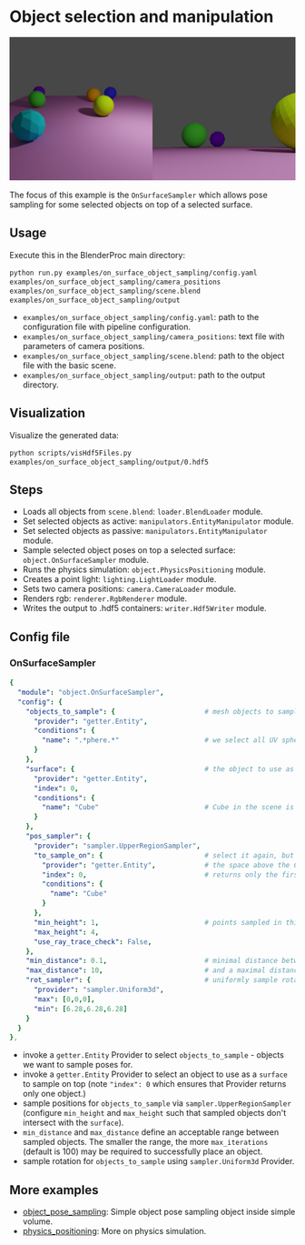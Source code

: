 # Object selection and manipulation

![](rendering.png)

The focus of this example is the `OnSurfaceSampler` which allows pose sampling for some selected objects on top of a selected surface.

## Usage

Execute this in the BlenderProc main directory:

```
python run.py examples/on_surface_object_sampling/config.yaml examples/on_surface_object_sampling/camera_positions examples/on_surface_object_sampling/scene.blend examples/on_surface_object_sampling/output
```

* `examples/on_surface_object_sampling/config.yaml`: path to the configuration file with pipeline configuration.
* `examples/on_surface_object_sampling/camera_positions`: text file with parameters of camera positions.
* `examples/on_surface_object_sampling/scene.blend`: path to the object file with the basic scene.
* `examples/on_surface_object_sampling/output`: path to the output directory.

## Visualization

Visualize the generated data:

```
python scripts/visHdf5Files.py examples/on_surface_object_sampling/output/0.hdf5
```

## Steps

* Loads all objects from `scene.blend`: `loader.BlendLoader` module.
* Set selected objects as active: `manipulators.EntityManipulator` module.
* Set selected objects as passive: `manipulators.EntityManipulator` module.
* Sample selected object poses on top a selected surface: `object.OnSurfaceSampler` module.
* Runs the physics simulation: `object.PhysicsPositioning` module.
* Creates a point light: `lighting.LightLoader` module.
* Sets two camera positions: `camera.CameraLoader` module.
* Renders rgb: `renderer.RgbRenderer` module.
* Writes the output to .hdf5 containers: `writer.Hdf5Writer` module.

## Config file

### OnSurfaceSampler

```yaml
{
  "module": "object.OnSurfaceSampler",
  "config": {
    "objects_to_sample": {                      # mesh objects to sample on the surface
      "provider": "getter.Entity",
      "conditions": {
        "name": ".*phere.*"                     # we select all UV spheres and Isospheres
      }
    },
    "surface": {                                # the object to use as a surface to sample on
      "provider": "getter.Entity",
      "index": 0,
      "conditions": {
        "name": "Cube"                          # Cube in the scene is selected
      }
    },
    "pos_sampler": {
      "provider": "sampler.UpperRegionSampler",
      "to_sample_on": {                         # select it again, but inside the sampler to define the upper region
        "provider": "getter.Entity",            # the space above the Cube
        "index": 0,                             # returns only the first object to satisfy the conditions
        "conditions": {
          "name": "Cube"
        }
      },
      "min_height": 1,                          # points sampled in this space will have height variying in this min max range
      "max_height": 4,
      "use_ray_trace_check": False,
    },
    "min_distance": 0.1,                        # minimal distance between sampled objects
    "max_distance": 10,                         # and a maximal distance. The smaller the min-max range, the more tries the module can take to sample the appropriate location.
    "rot_sampler": {                            # uniformly sample rotation
      "provider": "sampler.Uniform3d",
      "max": [0,0,0],
      "min": [6.28,6.28,6.28]
    }
  }
},
```

* invoke a `getter.Entity` Provider to select `objects_to_sample` - objects we want to sample poses for.
* invoke a `getter.Entity` Provider to select an object to use as a `surface` to sample on top (note `"index": 0` which ensures that Provider returns only one object.)
* sample positions for `objects_to_sample` via `sampler.UpperRegionSampler` (configure `min_height` and `max_height` such that sampled objects don't intersect with the `surface`).
* `min_distance` and `max_distance` define an acceptable range between sampled objects. The smaller the range, the more `max_iterations` (default is 100) may be required to successfully place an object.
* sample rotation for `objects_to_sample` using `sampler.Uniform3d` Provider.

## More examples

* [object_pose_sampling](../object_pose_sampling): Simple object pose sampling object inside simple volume.
* [physics_positioning](../physics_positioning): More on physics simulation.